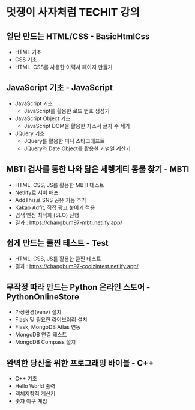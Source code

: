 # 멋쟁이 사자처럼 TECHIT 강의

## 일단 만드는 HTML/CSS - BasicHtmlCss
- HTML 기초
- CSS 기초
- HTML, CSS를 사용한 이력서 페이지 만들기

## JavaScript 기초 - JavaScript
- JavaScript 기초
  - JavaScript를 활용한 로또 번호 생성기
- JavaScript Object 기초
  - JavaScript DOM을 활용한 자소서 글자 수 세기
- JQuery 기초
  - JQuery를 활용한 미니 스타크래프트
  - JQuery와 Date Object를 활용한 기념일 계산기

## MBTI 검사를 통한 나와 닮은 세렝게티 동물 찾기 - MBTI
- HTML, CSS, JS를 활용한 MBTI 테스트
- Netlify로 서버 배포
- AddThis로 SNS 공유 기능 추가
- Kakao Adfit, 직접 광고 붙이기 적용
- 검색 엔진 최적화 (SEO) 진행
- 결과 : https://changbum97-mbti.netlify.app/

## 쉽게 만드는 쿨찐 테스트 - Test
- HTML, CSS, JS를 활용한 쿨찐 테스트
- 결과 : https://changbum97-coolzintest.netlify.app/

## 무작정 따라 만드는 Python 온라인 스토어 - PythonOnlineStore
- 가상환경(venv) 설치
- Flask 및 필요한 라이브러리 설치
- Flask, MongoDB Atlas 연동
- MongoDB 연결 테스트
- MongoDB Compass 설치 

## 완벽한 당신을 위한 프로그래밍 바이블 - C++
- C++ 기초
- Hello World 출력
- 객체지향적 계산기
- 숫자 야구 게임